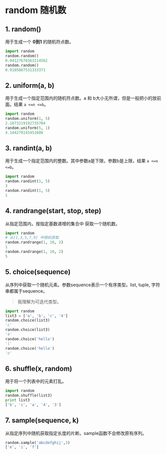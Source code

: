 # random 随机数

## 1. random()

用于生成一个 **0到1** 的随机符点数。

```python
import random
random.random()
0.04127678363114562
random.random()
0.9105887531333371
```

## 2. uniform(a, b)

用于生成一个指定范围内的随机符点数。a 和 b大小无所谓，但是一般把小的放前面。结果 `a <=n <=b`。

```python
import random
random.uniform(1, 5)
2.1073219192735704
random.uniform(5, 1)
4.144279193451686
```

## 3. randint(a, b)

用于生成一个指定范围内的整数。其中参数a是下限，参数b是上限，结果 `a <=n <=b`。

```python
import random
random.randint(1, 5)
3
random.randint(1, 5)
1
```

## 4. randrange(start, stop, step)

从指定范围内，按指定基数递增的集合中 获取一个随机数。

```python
import random
# 从[1,3,5,7,9] 中随机获取
random.randrange(1, 10, 2)
1
random.randrange(1, 10, 2)
5
```

## 5. choice(sequence)

从序列中获取一个随机元素。参数sequence表示一个有序类型。list, tuple, 字符串都属于sequence。

> 我理解为可迭代类型。

```python
import random
list3 = ['a', 'b', 'c', '4']
random.choice(list3)
'c'
random.choice(list3)
'4'
random.choice('hello')
'l'
random.choice('hello')
'o'
```

## 6. shuffle(x, random)

用于将一个列表中的元素打乱。

```python
import random
random.shuffle(list3)
print list3
['b', 'c', 'a', '4', '3']
```

## 7. sample(sequence, k)

从指定序列中随机获取指定长度的片断。sample函数不会修改原有序列。

```python
random.sample('abcdefghij',3) 
['e', 'i', 'f']
```

